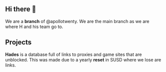 ## Hi there 👋

We are a **branch** of @apollotwenty. We are the main branch as we are where H and his team go to. 


## Projects 


**Hades** is a database full of links to proxies and game sites that are unblocked. This was made due to a yearly **reset** in SUSD where we lose are links.
